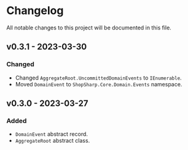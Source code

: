 # Changelog

All notable changes to this project will be documented in this file.

## v0.3.1 - 2023-03-30

### Changed

- Changed `AggregateRoot.UncommittedDomainEvents` to `IEnumerable`.
- Moved `DomainEvent` to `ShopSharp.Core.Domain.Events` namespace.

## v0.3.0 - 2023-03-27

### Added

- `DomainEvent` abstract record.
- `AggregateRoot` abstract class.